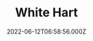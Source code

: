 ---
date: 2022-06-12T06:58:56.000Z
title: White Hart
latitude: 52.02869422434737
longitude: 0.8604100222070871
category: checkin
---